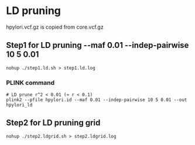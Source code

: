# LD pruning

hpylori.vcf.gz is copied from core.vcf.gz

## Step1 for LD pruning --maf 0.01 --indep-pairwise 10 5 0.01 
```
nohup ./step1.ld.sh > step1.ld.log
```

### PLINK command

```
# LD prune r^2 < 0.01 (≈ r < 0.1)
plink2 --pfile hpylori.id --maf 0.01 --indep-pairwise 10 5 0.01 --out hpylori_ld
```

## Step2 for LD pruning grid
```
nohup ./step2.ldgrid.sh > step2.ldgrid.log
```
